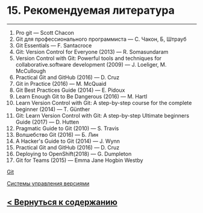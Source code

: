 
# 15. Рекомендуемая литература

***

1. Pro git — Scott Chacon
2. Git для профессионального программиста — С. Чакон, Б, Штрауб
3. Git Essentials — F. Santacroce
4. Git: Version Control for Everyone (2013) — R. Somasundaram
5. Version Control with Git: Powerful tools and techniques for collaborative.software development (2009) — J. Loeliger, M. McCullough
6. Practical Git and GitHub (2016) — D. Cruz
7. Git in Practice (2016) — M. McQuaid
8. Git Best Practices Guide (2014) — E. Pidoux
9. Learn Enough Git to Be Dangerous (2016) — M. Hartl
10. Learn Version Control with Git: A step-by-step course for the complete beginner (2014) — T. Günther
11. Git: Learn Version Control with Git: A step-by-step Ultimate beginners Guide (2017) — D. Hutten
12. Pragmatic Guide to Git (2010) — S. Travis
13. Волшебство Git (2016) — Б. Лин
14. A Hacker's Guide to Git (2014) — J. Wynn
15. Practical Git and GitHub (2016) — D. Cruz
16. Deploying to OpenShift(2018) — G. Dumpleton
17. Git for Teams (2015) — Emma Jane Hogbin Westby


[Git](./https://habr.com/ru/hub/git/) 

[Системы управления версиями](./https://habr.com/ru/hub/cvs/)


## [< Вернуться к содержанию](./readme.md)